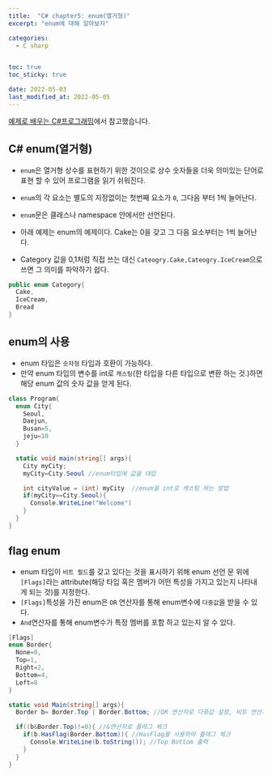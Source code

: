 ```yaml
---
title:  "C# chapter5: enum(열거형)"
excerpt: "enum에 대해 알아보자"

categories:
  - C sharp


toc: true
toc_sticky: true

date: 2022-05-03
last_modified_at: 2022-05-05
---
```

[예제로 배우는 C#프로그래밍](http://www.csharpstudy.com/CSharp/CSharp-enum.aspx)에서 참고했습니다.

## C# enum(열거형)
  - `enum`은 열거형 상수를 표현하기 위한 것이으로 상수 숫자들을 더욱 의미있는 단어로 표현 할 수 있어 프로그램을 읽기 쉬워진다.
  - `enum`의 각 요소는 별도의 지정없이는 첫번째 요소가 `0`, 그다음 부터 1씩 늘어난다.
  - `enum`문은 클래스나 namespace 안에서만 선언된다.

  - 아래 예제는 enum의 예제이다. Cake는 0을 갖고 그 다음 요소부터는 1씩 늘어난다.
  - Category 값을 0,1처럼 직접 쓰는 대신 `Cateogry.Cake,Cateogry.IceCream`으로 쓰면 그 의미를 파악하기 쉽다.

  ```c#
  public enum Category{
    Cake,
    IceCream,
    Bread
  }
  ```

## enum의 사용
  - enum 타입은 `숫자형` 타입과 호환이 가능하다.
  - 만약 enum 타입의 변수를 int로 `캐스팅`(한 타입을 다른 타입으로 변환 하는 것.)하면 해당 enum 값의 숫자 값을 얻게 된다.

  ```c#
  class Program{
    enum City{
      Seoul,
      Daejun,
      Busan=5,
      jeju=10
    }

    static void main(string[] args){
      City myCity;
      myCity=City.Seoul //enum타입에 값을 대입

      int cityValue = (int) myCity  //enum을 int로 캐스팅 하는 방법
      if(myCity==City.Seoul){
        Console.WriteLine("Welcome")
      }
    }
  }
  ```

## flag enum
  - enum 타입이 `비트 필드`를 갖고 있다는 것을 표시하기 위해 enum 선언 문 위에 `[Flags]`라는 attribute(해당 타입 혹은 멤버가 어떤 특성을 가지고 있는지 나타내게 되는 것)를 지정한다.
  - `[Flags]`특성을 가진 enum은 `OR` 연산자를 통해 enum변수에 `다중값`을 받을 수 있다.
  - `And`연산자를 통해 enum변수가 특정 멤버를 포함 하고 있는지 알 수 있다.

  ```c#
  [Flags]
  enum Border{
    None=0,
    Top=1,
    Right=2,
    Bottom=4,
    Left=8
  }

  static void Main(string[] args){
    Border b= Border.Top | Border.Bottom; //OR 연산자로 다중값 설정, 비트 연산자 사5

    if((b&Border.Top)!=0){ //&연산자로 플래그 체크
      if(b.HasFlag(Border.Bottom)){ //HasFlag를 사용하여 플래그 체크
        Console.WriteLine(b.toString()); //Top Bottom 출력
      }
    }
  }
  ```
